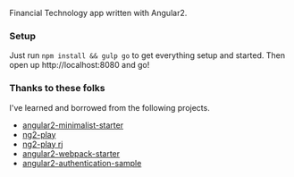 Financial Technology app written with Angular2.

### Setup

Just run `npm install && gulp go` to get everything setup and started. Then open up http://localhost:8080 and go!

### Thanks to these folks

I've learned and borrowed from the following projects.

- [angular2-minimalist-starter](https://github.com/rogerpadilla/angular2-minimalist-starter)
- [ng2-play](https://github.com/pkozlowski-opensource/ng2-play)
- [ng2-play rj](https://github.com/rolandjitsu/ng2-play)
- [angular2-webpack-starter](https://github.com/angular-class/angular2-webpack-starter)
- [angular2-authentication-sample](https://github.com/auth0/angular2-authentication-sample)
